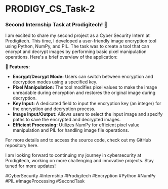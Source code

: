 # PRODIGY_CS_Task-2
### Second Internship Task at Prodigitech! 🚀

I am excited to share my second project as a Cyber Security Intern at Prodigitech. This time, 
I developed a user-friendly image encryption tool using Python, NumPy, and PIL.
The task was to create a tool that can encrypt and decrypt images by performing basic pixel
manipulation operations. Here's a brief overview of the application:

🔐 **Features:**

- **Encrypt/Decrypt Mode:** Users can switch between encryption and decryption modes using a specified key.
- **Pixel Manipulation:** The tool modifies pixel values to make the image unreadable during encryption and restores the original image during decryption.
- **Key Input:** A dedicated field to input the encryption key (an integer) for the encryption and decryption process.
- **Image Input/Output:** Allows users to select the input image and specify paths to save the encrypted and decrypted images.
- **Efficient Processing:** Utilizes NumPy for efficient pixel value manipulation and PIL for handling image file operations.

For more details and to access the source code, check out my GitHub repository here.

I am looking forward to continuing my journey in cybersecurity at Prodigitech, working on more challenging and innovative projects. Stay tuned for more updates!

#CyberSecurity #Internship #Prodigitech #Encryption #Python #NumPy #PIL #ImageProcessing #SecondTask

